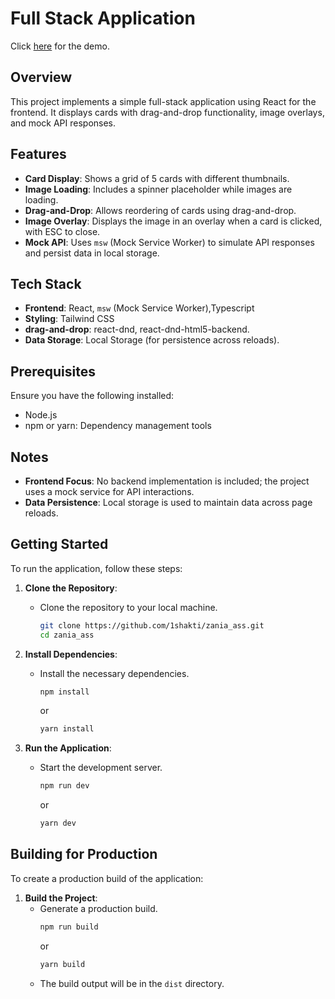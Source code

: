 # Full Stack Application
Click [here](https://main--zingy-tanuki-dd5a78.netlify.app/) for the demo.

## Overview

This project implements a simple full-stack application using React for the frontend. It displays cards with drag-and-drop functionality, image overlays, and mock API responses.

## Features

- **Card Display**: Shows a grid of 5 cards with different thumbnails.
- **Image Loading**: Includes a spinner placeholder while images are loading.
- **Drag-and-Drop**: Allows reordering of cards using drag-and-drop.
- **Image Overlay**: Displays the image in an overlay when a card is clicked, with ESC to close.
- **Mock API**: Uses `msw` (Mock Service Worker) to simulate API responses and persist data in local storage.

## Tech Stack

- **Frontend**: React, `msw` (Mock Service Worker),Typescript
- **Styling**: Tailwind CSS
- **drag-and-drop**: react-dnd, react-dnd-html5-backend.
- **Data Storage**: Local Storage (for persistence across reloads).

## Prerequisites
Ensure you have the following installed:

- Node.js
- npm or yarn: Dependency management tools

## Notes

- **Frontend Focus**: No backend implementation is included; the project uses a mock service for API interactions.
- **Data Persistence**: Local storage is used to maintain data across page reloads.



## Getting Started

To run the application, follow these steps:

1. **Clone the Repository**:
   - Clone the repository to your local machine.
     ```bash
     git clone https://github.com/1shakti/zania_ass.git
     cd zania_ass
     ```

2. **Install Dependencies**:
   - Install the necessary dependencies.
     ```bash
     npm install
     ```
     or
     ```bash
     yarn install
     ```

3. **Run the Application**:
   - Start the development server.
     ```bash
     npm run dev
     ```
     or
     ```bash
     yarn dev
     ```


## Building for Production

To create a production build of the application:

1. **Build the Project**:
   - Generate a production build.
     ```bash
     npm run build
     ```
     or
     ```bash
     yarn build
     ```
   - The build output will be in the `dist` directory.

